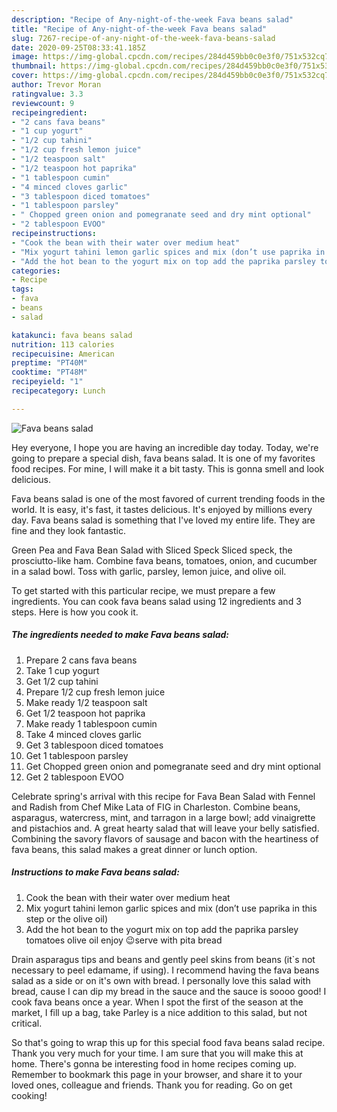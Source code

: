 ```yaml
---
description: "Recipe of Any-night-of-the-week Fava beans salad"
title: "Recipe of Any-night-of-the-week Fava beans salad"
slug: 7267-recipe-of-any-night-of-the-week-fava-beans-salad
date: 2020-09-25T08:33:41.185Z
image: https://img-global.cpcdn.com/recipes/284d459bb0c0e3f0/751x532cq70/fava-beans-salad-recipe-main-photo.jpg
thumbnail: https://img-global.cpcdn.com/recipes/284d459bb0c0e3f0/751x532cq70/fava-beans-salad-recipe-main-photo.jpg
cover: https://img-global.cpcdn.com/recipes/284d459bb0c0e3f0/751x532cq70/fava-beans-salad-recipe-main-photo.jpg
author: Trevor Moran
ratingvalue: 3.3
reviewcount: 9
recipeingredient:
- "2 cans fava beans"
- "1 cup yogurt"
- "1/2 cup tahini"
- "1/2 cup fresh lemon juice"
- "1/2 teaspoon salt"
- "1/2 teaspoon hot paprika"
- "1 tablespoon cumin"
- "4 minced cloves garlic"
- "3 tablespoon diced tomatoes"
- "1 tablespoon parsley"
- " Chopped green onion and pomegranate seed and dry mint optional"
- "2 tablespoon EVOO"
recipeinstructions:
- "Cook the bean with their water over medium heat"
- "Mix yogurt tahini lemon garlic spices and mix (don’t use paprika in this step or the olive oil)"
- "Add the hot bean to the yogurt mix on top add the paprika parsley tomatoes olive oil enjoy 😉serve with pita bread"
categories:
- Recipe
tags:
- fava
- beans
- salad

katakunci: fava beans salad 
nutrition: 113 calories
recipecuisine: American
preptime: "PT40M"
cooktime: "PT48M"
recipeyield: "1"
recipecategory: Lunch

---
```



![Fava beans salad](https://img-global.cpcdn.com/recipes/284d459bb0c0e3f0/751x532cq70/fava-beans-salad-recipe-main-photo.jpg)

Hey everyone, I hope you are having an incredible day today. Today, we're going to prepare a special dish, fava beans salad. It is one of my favorites food recipes. For mine, I will make it a bit tasty. This is gonna smell and look delicious.

Fava beans salad is one of the most favored of current trending foods in the world. It is easy, it's fast, it tastes delicious. It's enjoyed by millions every day. Fava beans salad is something that I've loved my entire life. They are fine and they look fantastic.

Green Pea and Fava Bean Salad with Sliced Speck Sliced speck, the prosciutto-like ham. Combine fava beans, tomatoes, onion, and cucumber in a salad bowl. Toss with garlic, parsley, lemon juice, and olive oil.


To get started with this particular recipe, we must prepare a few ingredients. You can cook fava beans salad using 12 ingredients and 3 steps. Here is how you cook it.

<!--inarticleads1-->

##### The ingredients needed to make Fava beans salad:

1. Prepare 2 cans fava beans
1. Take 1 cup yogurt
1. Get 1/2 cup tahini
1. Prepare 1/2 cup fresh lemon juice
1. Make ready 1/2 teaspoon salt
1. Get 1/2 teaspoon hot paprika
1. Make ready 1 tablespoon cumin
1. Take 4 minced cloves garlic
1. Get 3 tablespoon diced tomatoes
1. Get 1 tablespoon parsley
1. Get  Chopped green onion and pomegranate seed and dry mint optional
1. Get 2 tablespoon EVOO


Celebrate spring&#39;s arrival with this recipe for Fava Bean Salad with Fennel and Radish from Chef Mike Lata of FIG in Charleston. Combine beans, asparagus, watercress, mint, and tarragon in a large bowl; add vinaigrette and pistachios and. A great hearty salad that will leave your belly satisfied. Combining the savory flavors of sausage and bacon with the heartiness of fava beans, this salad makes a great dinner or lunch option. 

<!--inarticleads2-->

##### Instructions to make Fava beans salad:

1. Cook the bean with their water over medium heat
1. Mix yogurt tahini lemon garlic spices and mix (don’t use paprika in this step or the olive oil)
1. Add the hot bean to the yogurt mix on top add the paprika parsley tomatoes olive oil enjoy 😉serve with pita bread


Drain asparagus tips and beans and gently peel skins from beans (it`s not necessary to peel edamame, if using). I recommend having the fava beans salad as a side or on it&#39;s own with bread. I personally love this salad with bread, cause I can dip my bread in the sauce and the sauce is soooo good! I cook fava beans once a year. When I spot the first of the season at the market, I fill up a bag, take Parley is a nice addition to this salad, but not critical. 

So that's going to wrap this up for this special food fava beans salad recipe. Thank you very much for your time. I am sure that you will make this at home. There's gonna be interesting food in home recipes coming up. Remember to bookmark this page in your browser, and share it to your loved ones, colleague and friends. Thank you for reading. Go on get cooking!
